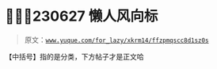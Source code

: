 # 💪👩‍💼230627 懒人风向标

> 原文：[`www.yuque.com/for_lazy/xkrm14/ffzpmqscc8d1sz0s`](https://www.yuque.com/for_lazy/xkrm14/ffzpmqscc8d1sz0s)

【中括号】指的是分类，下方帖子才是正文哈











